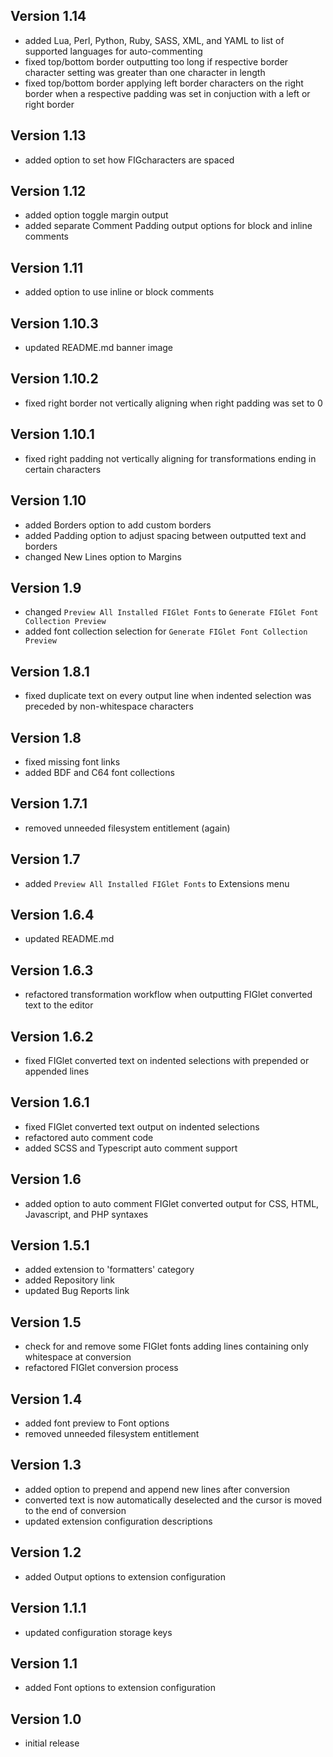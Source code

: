 ## Version 1.14
- added Lua, Perl, Python, Ruby, SASS, XML, and YAML to list of supported languages for auto-commenting
- fixed top/bottom border outputting too long if respective border character setting was greater than one character in length
- fixed top/bottom border applying left border characters on the right border when a respective padding was set in conjuction with a left or right border

## Version 1.13
- added option to set how FIGcharacters are spaced

## Version 1.12
- added option toggle margin output
- added separate Comment Padding output options for block and inline comments

## Version 1.11
- added option to use inline or block comments

## Version 1.10.3
- updated README.md banner image

## Version 1.10.2
- fixed right border not vertically aligning when right padding was set to 0

## Version 1.10.1
- fixed right padding not vertically aligning for transformations ending in certain characters

## Version 1.10
- added Borders option to add custom borders
- added Padding option to adjust spacing between outputted text and borders
- changed New Lines option to Margins

## Version 1.9
- changed `Preview All Installed FIGlet Fonts` to `Generate FIGlet Font Collection Preview`
- added font collection selection for `Generate FIGlet Font Collection Preview`

## Version 1.8.1
- fixed duplicate text on every output line when indented selection was preceded by non-whitespace characters

## Version 1.8
- fixed missing font links
- added BDF and C64 font collections

## Version 1.7.1
- removed unneeded filesystem entitlement (again)

## Version 1.7
- added `Preview All Installed FIGlet Fonts` to Extensions menu

## Version 1.6.4
- updated README.md

## Version 1.6.3
- refactored transformation workflow when outputting FIGlet converted text to the editor

## Version 1.6.2
- fixed FIGlet converted text on indented selections with prepended or appended lines

## Version 1.6.1
- fixed FIGlet converted text output on indented selections
- refactored auto comment code
- added SCSS and Typescript auto comment support

## Version 1.6
- added option to auto comment FIGlet converted output for CSS, HTML, Javascript, and PHP syntaxes

## Version 1.5.1
- added extension to 'formatters' category
- added Repository link
- updated Bug Reports link

## Version 1.5
- check for and remove some FIGlet fonts adding lines containing only whitespace at conversion
- refactored FIGlet conversion process

## Version 1.4
- added font preview to Font options
- removed unneeded filesystem entitlement

## Version 1.3
- added option to prepend and append new lines after conversion
- converted text is now automatically deselected and the cursor is moved to the end of conversion
- updated extension configuration descriptions

## Version 1.2
- added Output options to extension configuration

## Version 1.1.1
- updated configuration storage keys

## Version 1.1
- added Font options to extension configuration

## Version 1.0
- initial release
